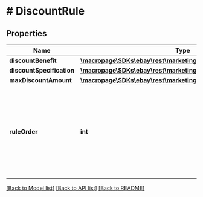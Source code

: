 # # DiscountRule

## Properties

Name | Type | Description | Notes
------------ | ------------- | ------------- | -------------
**discountBenefit** | [**\macropage\SDKs\ebay\rest\marketing\Model\DiscountBenefit**](DiscountBenefit.md) |  | [optional]
**discountSpecification** | [**\macropage\SDKs\ebay\rest\marketing\Model\DiscountSpecification**](DiscountSpecification.md) |  | [optional]
**maxDiscountAmount** | [**\macropage\SDKs\ebay\rest\marketing\Model\Amount**](Amount.md) |  | [optional]
**ruleOrder** | **int** | This field indicates the order in which the &lt;b&gt;discountRules&lt;/b&gt; are presented. The value specified for this field must equal the associated &lt;b&gt;minQuantity&lt;/b&gt; value. &lt;br&gt;&lt;br&gt;&lt;i&gt;Required if &lt;/i&gt; you are creating a volume pricing promotion. | [optional]

[[Back to Model list]](../../README.md#models) [[Back to API list]](../../README.md#endpoints) [[Back to README]](../../README.md)
